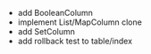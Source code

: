 * add BooleanColumn
* implement List/MapColumn clone
* add SetColumn
* add rollback test to table/index
